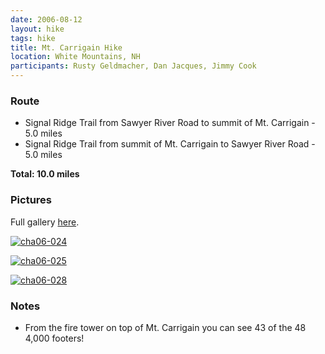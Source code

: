 ```yaml
---
date: 2006-08-12
layout: hike
tags: hike
title: Mt. Carrigain Hike
location: White Mountains, NH
participants: Rusty Geldmacher, Dan Jacques, Jimmy Cook
---
```


### Route

  * Signal Ridge Trail from Sawyer River Road to summit of Mt. Carrigain - 5.0 miles
  * Signal Ridge Trail from summit of Mt. Carrigain to Sawyer River Road - 5.0 miles

**Total: 10.0 miles**

### Pictures

Full gallery [here](http://www.flickr.com/photos/geldmacher/sets/72157594559186727/).

[![cha06-024](http://farm1.static.flickr.com/136/404153292_2b85f67d42.jpg)](http://www.flickr.com/photos/geldmacher/404153292/)

[![cha06-025](http://farm1.static.flickr.com/178/404153966_6949176232.jpg)](http://www.flickr.com/photos/geldmacher/404153966/)

[![cha06-028](http://farm1.static.flickr.com/154/404154745_b3133c69f2.jpg)](http://www.flickr.com/photos/geldmacher/404154745/)

### Notes

  * From the fire tower on top of Mt. Carrigain you can see 43 of the 48 4,000 footers!
